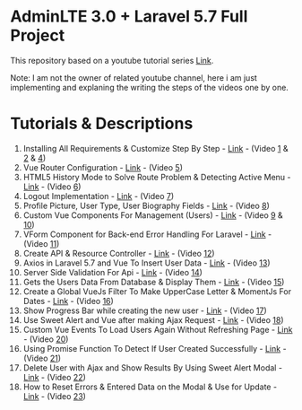 # AdminLTE 3.0 + Laravel 5.7 Full Project

This repository based on a youtube tutorial series [Link](https://www.youtube.com/playlist?list=PLB4AdipoHpxaHDLIaMdtro1eXnQtl_UvE).

Note: I am not the owner of related youtube channel, here i am just implementing and explaning the writing the steps of the videos one by one.

# Tutorials & Descriptions

1. Installing All Requirements & Customize Step By Step - [Link](tutorials/tutorial1.md) - (Video [1](https://www.youtube.com/watch?v=CowsopJhX3M&index=2&list=PLB4AdipoHpxaHDLIaMdtro1eXnQtl_UvE) & [2](https://www.youtube.com/watch?v=cKhTwApvuyw&list=PLB4AdipoHpxaHDLIaMdtro1eXnQtl_UvE&index=18) & [4](https://www.youtube.com/watch?v=OcsKODgaOb8&list=PLB4AdipoHpxaHDLIaMdtro1eXnQtl_UvE&index=16))
2. Vue Router Configuration - [Link](tutorials/tutorial2.md) - (Video [5](https://www.youtube.com/watch?v=Gx93Bz62AII&list=PLB4AdipoHpxaHDLIaMdtro1eXnQtl_UvE&index=15))
3. HTML5 History Mode to Solve Route Problem & Detecting Active Menu - [Link](tutorials/tutorial3.md) - (Video [6](https://www.youtube.com/watch?v=z6yH6iB76nc))
4. Logout Implementation - [Link](tutorials/tutorial4.md) - (Video [7](https://www.youtube.com/watch?v=6dR2sUZ596w&index=14&list=PLB4AdipoHpxaHDLIaMdtro1eXnQtl_UvE))
5. Profile Picture, User Type, User Biography Fields - [Link](tutorials/tutorial5.md) - (Video [8](https://www.youtube.com/watch?v=8EVptwfXPjE&index=13&list=PLB4AdipoHpxaHDLIaMdtro1eXnQtl_UvE))
6. Custom Vue Components For Management (Users) - [Link](tutorials/tutorial6.md) - (Video [9](https://www.youtube.com/watch?v=zP0uPDuoDHE&index=12&list=PLB4AdipoHpxaHDLIaMdtro1eXnQtl_UvE) & [10](https://www.youtube.com/watch?v=KskOZqvIZow&list=PLB4AdipoHpxaHDLIaMdtro1eXnQtl_UvE&index=11))
7. VForm Component for Back-end Error Handling For Laravel - [Link](tutorials/tutorial7.md) - (Video [11](https://www.youtube.com/watch?v=ezUVsuGNUnU&index=10&list=PLB4AdipoHpxaHDLIaMdtro1eXnQtl_UvE))
8. Create API & Resource Controller - [Link](tutorials/tutorial8.md) - (Video [12](https://www.youtube.com/watch?v=b6ak-VXIGqY&list=PLB4AdipoHpxaHDLIaMdtro1eXnQtl_UvE&index=9))
9. Axios in Laravel 5.7 and Vue To Insert User Data - [Link](tutorials/ttutorial9.md) - (Video [13](https://www.youtube.com/watch?v=lpcNVJEB2G4&list=PLB4AdipoHpxaHDLIaMdtro1eXnQtl_UvE&index=8))
10. Server Side Validation For Api - [Link](tutorials/tutorial10.md) - (Video [14](https://www.youtube.com/watch?v=bUXhGw4aQtA&index=6&list=PLB4AdipoHpxaHDLIaMdtro1eXnQtl_UvE))
11. Gets the Users Data From Database & Display Them - [Link](tutorials/tutorial11.md) - (Video [15](https://www.youtube.com/watch?v=bUXhGw4aQtA&list=PLB4AdipoHpxaHDLIaMdtro1eXnQtl_UvE&index=6))
12. Create a Global VueJs Filter To Make UpperCase Letter & MomentJs For Dates - [Link](tutorials/tutorial12.md) - (Video [16](https://www.youtube.com/watch?v=bV9YsIi-FUU&index=16&list=PLB4AdipoHpxaHDLIaMdtro1eXnQtl_UvE))
13. Show Progress Bar while creating the new user - [Link](tutorials/tutorial13.md) - (Video [17](https://www.youtube.com/watch?v=-Hl4A5cMH_I&index=17&list=PLB4AdipoHpxaHDLIaMdtro1eXnQtl_UvE))
14. Use Sweet Alert and Vue after making Ajax Request - [Link](tutorials/tutorial14.md) - (Video [18](https://www.youtube.com/watch?v=qJt6EfbQu6E&list=PLB4AdipoHpxaHDLIaMdtro1eXnQtl_UvE&index=18))
15. Custom Vue Events To Load Users Again Without Refreshing Page - [Link](tutorials/tutorial15.md) - (Video [20](https://www.youtube.com/watch?v=DHuTkJzH2jI&index=20&list=PLB4AdipoHpxaHDLIaMdtro1eXnQtl_UvE))
16. Using Promise Function To Detect If User Created Successfully - [Link](tutorials/tutorial16.md) - (Video [21](https://www.youtube.com/watch?v=97JFc7g_0wE&t=269s))
17. Delete User with Ajax and Show Results By Using Sweet Alert Modal - [Link](tutorials/tutorial17.md) - (Video [22](https://www.youtube.com/watch?v=V4yq7edj8dk))
18. How to Reset Errors & Entered Data on the Modal & Use for Update - [Link](tutorials/tutorial18.md) - (Video [23](https://www.youtube.com/watch?v=MyeJJH2Aiuc&t=49s))
